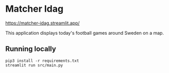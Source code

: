 # Matcher Idag

https://matcher-idag.streamlit.app/

This application displays today's football games around Sweden on a map.


## Running locally

    pip3 install -r requirements.txt
    streamlit run src/main.py